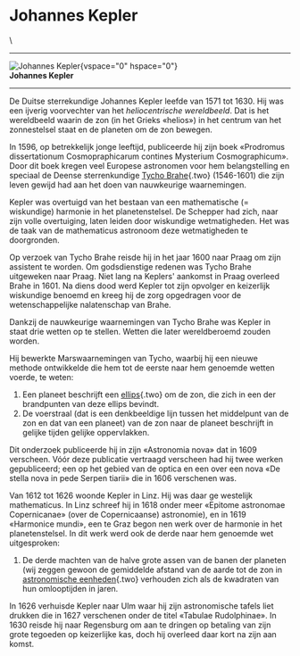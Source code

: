 # Johannes Kepler

\

  -----------------------------------------------------------------------
  ![Johannes Kepler](plaatjes/kepler.gif){vspace="0" hspace="0"}\
  **Johannes Kepler**

  -----------------------------------------------------------------------

De Duitse sterrekundige Johannes Kepler leefde van 1571 tot 1630. Hij
was een ijverig voorvechter van het *heliocentrische wereldbeeld*. Dat
is het wereldbeeld waarin de zon (in het Grieks «helios») in het centrum
van het zonnestelsel staat en de planeten om de zon bewegen.

In 1596, op betrekkelijk jonge leeftijd, publiceerde hij zijn boek
«Prodromus dissertationum Cosmopraphicarum contines Mysterium
Cosmographicum». Door dit boek kregen veel Europese astronomen voor hem
belangstelling en speciaal de Deense sterrenkundige [Tycho
Brahe](brahe.html){.two} (1546-1601) die zijn leven gewijd had aan het
doen van nauwkeurige waarnemingen.

Kepler was overtuigd van het bestaan van een mathematische (=
wiskundige) harmonie in het planetenstelsel. De Schepper had zich, naar
zijn volle overtuiging, laten leiden door wiskundige wetmatigheden. Het
was de taak van de mathematicus astronoom deze wetmatigheden te
doorgronden.

Op verzoek van Tycho Brahe reisde hij in het jaar 1600 naar Praag om
zijn assistent te worden. Om godsdienstige redenen was Tycho Brahe
uitgeweken naar Praag. Niet lang na Keplers\' aankomst in Praag overleed
Brahe in 1601. Na diens dood werd Kepler tot zijn opvolger en keizerlijk
wiskundige benoemd en kreeg hij de zorg opgedragen voor de
wetenschappelijke nalatenschap van Brahe.

Dankzij de nauwkeurige waarnemingen van Tycho Brahe was Kepler in staat
drie wetten op te stellen. Wetten die later wereldberoemd zouden worden.

Hij bewerkte Marswaarnemingen van Tycho, waarbij hij een nieuwe methode
ontwikkelde die hem tot de eerste naar hem genoemde wetten voerde, te
weten:

1.  Een planeet beschrijft een [ellips](ellips.html){.two} om de zon,
    die zich in een der brandpunten van deze ellips bevindt.
2.  De voerstraal (dat is een denkbeeldige lijn tussen het middelpunt
    van de zon en dat van een planeet) van de zon naar de planeet
    beschrijft in gelijke tijden gelijke oppervlakken.

Dit onderzoek publiceerde hij in zijn «Astronomia nova» dat in 1609
verscheen. Vóór deze publicatie vertraagd verscheen had hij twee werken
gepubliceerd; een op het gebied van de optica en een over een nova «De
stella nova in pede Serpen tiarii» die in 1606 verschenen was.

Van 1612 tot 1626 woonde Kepler in Linz. Hij was daar ge westelijk
mathematicus. In Linz schreef hij in 1618 onder meer «Epitome astronomae
Copernicanae» (over de Copernicaanse) astronomie), en in 1619 «Harmonice
mundi», een te Graz begon nen werk over de harmonie in het
planetenstelsel. In dit werk werd ook de derde naar hem genoemde wet
uitgesproken:

1.  De derde machten van de halve grote assen van de banen der planeten
    (wij zeggen gewoon de gemiddelde afstand van de aarde tot de zon in
    [astronomische eenheden](astronom.html){.two} verhouden zich als de
    kwadraten van hun omlooptijden in jaren.

In 1626 verhuisde Kepler naar Ulm waar hij zijn astronomische tafels
liet drukken die in 1627 verschenen onder de titel «Tabulae
Rudolphinae». In 1630 reisde hij naar Regensburg om aan te dringen op
betaling van zijn grote tegoeden op keizerlijke kas, doch hij overleed
daar kort na zijn aan komst.
